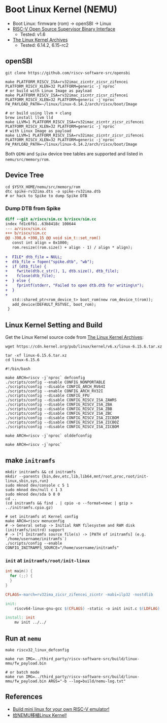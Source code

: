 # Boot Linux Kernel (NEMU)

- Boot Linux: firmware (rom) -> openSBI -> Linux
- [RISC-V Open Source Supervisor Binary Interface](https://github.com/riscv-software-src/opensbi)
  - Tested: v1.6
- [The Linux Kernel Archives](https://www.kernel.org/)
  - Tested: 6.14.2, 6.15-rc2

## openSBI

```shell
git clone https://github.com/riscv-software-src/opensbi

make PLATFORM_RISCV_ISA=rv32imac_zicntr_zicsr_zifencei PLATFORM_RISCV_XLEN=32 PLATFORM=generic -j`nproc`
# or build with Linux Image as payload
make PLATFORM_RISCV_ISA=rv32imac_zicntr_zicsr_zifencei PLATFORM_RISCV_XLEN=32 PLATFORM=generic -j`nproc` FW_PAYLOAD_PATH=~/linux/linux-6.14.2/arch/riscv/boot/Image

# or build using llvm + clang
brew install llvm lld
make LLVM=1 PLATFORM_RISCV_ISA=rv32imac_zicntr_zicsr_zifencei PLATFORM_RISCV_XLEN=32 PLATFORM=generic -j`nproc`
# with Linux Image as payload
make LLVM=1 PLATFORM_RISCV_ISA=rv32imac_zicntr_zicsr_zifencei PLATFORM_RISCV_XLEN=32 PLATFORM=generic -j`nproc` FW_PAYLOAD_PATH=~/linux/linux-6.14.2/arch/riscv/boot/Image
```

Both `QEMU` and `Spike` device tree tables are supported and listed in `nemu/src/memory/rom`.

## Device Tree

```shell
cd $YSYX_HOME/nemu/src/memory/rom
dtc spike-rv32ima.dts -o spike-rv32ima.dtb
# or hack to Spike to dump Spike DTB
```

### Dump DTB from Spike

```patch
diff --git a/riscv/sim.cc b/riscv/sim.cc
index fd1c6fb1..63b8418c 100644
--- a/riscv/sim.cc
+++ b/riscv/sim.cc
@@ -398,6 +398,15 @@ void sim_t::set_rom()
   const int align = 0x1000;
   rom.resize((rom.size() + align - 1) / align * align);
 
+  FILE* dtb_file = NULL;
+  dtb_file = fopen("spike.dtb", "wb");
+  if (dtb_file) {
+    fwrite(dtb.c_str(), 1, dtb.size(), dtb_file);
+    fclose(dtb_file);
+  } else {
+    fprintf(stderr, "Failed to open dtb.dtb for writing\n");
+  }
+
   std::shared_ptr<rom_device_t> boot_rom(new rom_device_t(rom));
   add_device(DEFAULT_RSTVEC, boot_rom);
 }
```

## Linux Kernel Setting and Build

Get the Linux Kernel source code from [The Linux Kernel Archives](https://www.kernel.org/):

```shell
wget https://cdn.kernel.org/pub/linux/kernel/v6.x/linux-6.15.6.tar.xz

tar -xf linux-6.15.6.tar.xz
cd linux-6.15.6
```

```shell
#!/bin/bash

make ARCH=riscv -j`nproc` defconfig
./scripts/config --enable CONFIG_NONPORTABLE
./scripts/config --disable CONFIG_ARCH_RV64I
./scripts/config --enable CONFIG_ARCH_RV32I
./scripts/config --disable CONFIG_FPU
./scripts/config --disable CONFIG_RISCV_ISA_ZAWRS
./scripts/config --disable CONFIG_RISCV_ISA_ZBA
./scripts/config --disable CONFIG_RISCV_ISA_ZBB
./scripts/config --disable CONFIG_RISCV_ISA_ZBC
./scripts/config --disable CONFIG_RISCV_ISA_ZICBOM
./scripts/config --disable CONFIG_RISCV_ISA_ZICBOZ
./scripts/config --disable CONFIG_RISCV_ISA_ZICBOM

make ARCH=riscv -j`nproc` olddefconfig

make ARCH=riscv -j`nproc`
```

## make `initramfs`

```shell
mkdir initramfs && cd initramfs
mkdir --parents {bin,dev,etc,lib,lib64,mnt/root,proc,root/init-linux,sbin,sys,run}
sudo mknod dev/console c 5 1
sudo mknod dev/null c 1 3
sudo mknod dev/sda b 8 0
cd ..
(cd initramfs && find . | cpio -o --format=newc | gzip > ../initramfs.cpio.gz)

# set initramfs at Kernel config
make ARCH=riscv menuconfig
# -> General setup -> Initial RAM filesystem and RAM disk (initramfs/initrd) support
# -> [*] Initramfs source file(s) -> [PATH of initramfs] (e.g. `/home/username/initramfs`)
./scripts/config --enable CONFIG_INITRAMFS_SOURCE="/home/username/initramfs"
```

### `init` at `initramfs/root/init-linux`

```c
int main() {
  for (;;) {
  }
}
```

```makefile
CFLAGS=-march=rv32ima_zicsr_zifencei_zicntr -mabi=ilp32 -nostdlib

init:
	riscv64-linux-gnu-gcc $(CFLAGS) -static -o init init.c $(LDFLAG)

install: init
	mv init ../../
```

## Run at `nemu`

```shell
make riscv32_linux_defconfig

make run IMG=../third_party/riscv-software-src/build/linux-mmu/fw_payload.bin

# or batch mode
make run IMG=../third_party/riscv-software-src/build/linux-mmu/fw_payload.bin ARGS="-b --log=build/nemu-log.txt"
```

## References

- [Build mini linux for your own RISC-V emulator!](https://github.com/CmdBlockZQG/rvcore-mini-linux)
- [给NEMU移植Linux Kernel!](https://github.com/Seeker0472/ysyx-linux)
